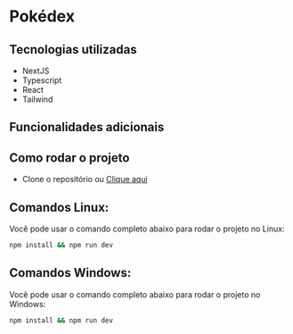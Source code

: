 # Pokédex

## Tecnologias utilizadas

- NextJS
- Typescript
- React
- Tailwind

## Funcionalidades adicionais

## Como rodar o projeto

- Clone o repositório ou [Clique aqui](https://pokedex-rdgxd.vercel.app/)

## Comandos Linux:

Você pode usar o comando completo abaixo para rodar o projeto no Linux:

```bash
npm install && npm run dev
```

## Comandos Windows:

Você pode usar o comando completo abaixo para rodar o projeto no Windows:

```bash
npm install && npm run dev
```
